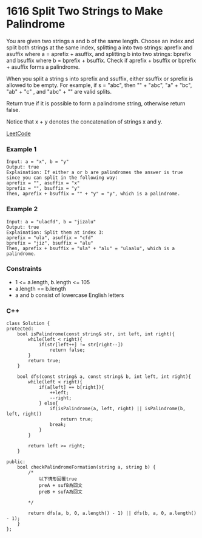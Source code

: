 # 1616 Split Two Strings to Make Palindrome

You are given two strings a and b of the same length. Choose an index and split both strings at the same index, splitting a into two strings: aprefix and asuffix where a = aprefix + asuffix, and splitting b into two strings: bprefix and bsuffix where b = bprefix + bsuffix. Check if aprefix + bsuffix or bprefix + asuffix forms a palindrome.

When you split a string s into sprefix and ssuffix, either ssuffix or sprefix is allowed to be empty. For example, if s = "abc", then "" + "abc", "a" + "bc", "ab" + "c" , and "abc" + "" are valid splits.

Return true if it is possible to form a palindrome string, otherwise return false.

Notice that x + y denotes the concatenation of strings x and y.

[LeetCode](https://leetcode.cn/problems/put-boxes-into-the-warehouse-ii/)

### Example 1

```
Input: a = "x", b = "y"
Output: true
Explaination: If either a or b are palindromes the answer is true since you can split in the following way:
aprefix = "", asuffix = "x"
bprefix = "", bsuffix = "y"
Then, aprefix + bsuffix = "" + "y" = "y", which is a palindrome.
```

### Example 2

```
Input: a = "ulacfd", b = "jizalu"
Output: true
Explaination: Split them at index 3:
aprefix = "ula", asuffix = "cfd"
bprefix = "jiz", bsuffix = "alu"
Then, aprefix + bsuffix = "ula" + "alu" = "ulaalu", which is a palindrome.
```

 

### Constraints

* 1 <= a.length, b.length <= 105
* a.length == b.length
* a and b consist of lowercase English letters

### C++ 

```
class Solution {
protected:
    bool isPalindrome(const string& str, int left, int right){
        while(left < right){
            if(str[left++] != str[right--])
                return false;
        }
        return true;
    }

    bool dfs(const string& a, const string& b, int left, int right){
        while(left < right){
            if(a[left] == b[right]){
                ++left;
                --right;
            } else{
                if(isPalindrome(a, left, right) || isPalindrome(b, left, right))
                    return true;
                break;
            }
        }

        return left >= right;
    }

public:
    bool checkPalindromeFormation(string a, string b) {
        /*
            以下情形回覆true
            preA + sufB為回文
            preB + sufA為回文 

        */
                
        return dfs(a, b, 0, a.length() - 1) || dfs(b, a, 0, a.length() - 1);
    }
};
```